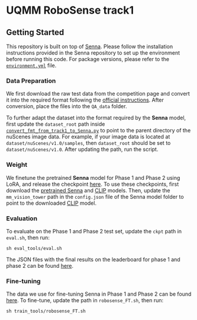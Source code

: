 # UQMM RoboSense track1

## Getting Started
This repository is built on top of [Senna](https://github.com/hustvl/Senna). Please follow the installation instructions provided in the Senna repository to set up the environment before running this code. For package versions, please refer to the [`environment.yml`](environment.yml) file.

### Data Preparation
We first download the raw test data from the competition page and convert it into the required format following the [official instructions](data_tools/convert_format.py).
After conversion, place the files into the `QA_data` folder.

To further adapt the dataset into the format required by the **Senna** model, first update the `dataset_root` path inside [`convert_fmt_from_track1_to_Senna.py`](data_tools/convert_fmt_from_track1_to_Senna.py) to point to the parent directory of the nuScenes image data. For example, if your image data is located at `dataset/nuScenes/v1.0/samples`, then `dataset_root` should be set to `dataset/nuScenes/v1.0`. After updating the path, run the script.

### Weight
We finetune the pretrained **Senna** model for Phase 1 and Phase 2 using LoRA, and release the checkpoint [here](https://drive.google.com/drive/folders/1p-HK3H_aLLFPldVaNRzoO_TiHiF6mQQj?usp=drive_link).
To use these checkpoints, first download the [pretrained Senna](https://huggingface.co/rb93dett/Senna) and [CLIP](https://huggingface.co/openai/clip-vit-large-patch14) models.
Then, update the `mm_vision_tower` path in the `config.json` file of the Senna model folder to point to the downloaded [CLIP](https://huggingface.co/openai/clip-vit-large-patch14) model.

### Evaluation
To evaluate on the Phase 1 and Phase 2 test set, update the `ckpt` path in `eval.sh`, then run:
```shell
sh eval_tools/eval.sh
```
The JSON files with the final results on the leaderboard for phase 1 and phase 2 can be found [here](results).

### Fine-tuning
The data we use for fine-tuning Senna in Phase 1 and Phase 2 can be found [here](https://drive.google.com/drive/folders/12QIqvhG5h2MgLx4RUJyRbps_c798Gpbx?usp=drive_link). To fine-tune, update the path in `robosense_FT.sh`, then run:
```shell
sh train_tools/robosense_FT.sh
```
